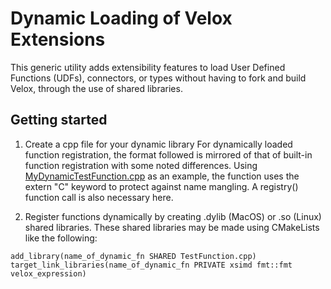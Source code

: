 # Dynamic Loading of Velox Extensions

This generic utility adds extensibility features to load User Defined Functions (UDFs), connectors, or types without having to fork and build Velox, through the use of shared libraries.

## Getting started
1. Create a cpp file for your dynamic library
For dynamically loaded function registration, the format followed is mirrored of that of built-in function registration with some noted differences. Using [MyDynamicTestFunction.cpp](tests/MyDynamicTestFunction.cpp) as an example, the function uses the extern "C" keyword to protect against name mangling. A registry() function call is also necessary here.

2. Register functions dynamically by creating .dylib (MacOS) or .so (Linux) shared libraries.
These shared libraries may be made using CMakeLists like the following:

```
add_library(name_of_dynamic_fn SHARED TestFunction.cpp)
target_link_libraries(name_of_dynamic_fn PRIVATE xsimd fmt::fmt velox_expression)
```
